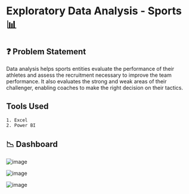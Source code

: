# Exploratory Data Analysis - Sports 📊

## ❓ Problem Statement

Data analysis helps sports entities evaluate the performance of their athletes and assess the recruitment necessary to improve the team performance. It also evaluates the strong and weak areas of their challenger, enabling coaches to make the right decision on their tactics.

## Tools Used 
    1. Excel
    2. Power BI

<h2>📉 Dashboard</h2>

![image](https://github.com/Pramit2021/Exploratory-Data-Analysis-Sports/assets/93142399/44133b2e-af14-4bbb-a122-167b6f802aaf)

![image](https://github.com/Pramit2021/Exploratory-Data-Analysis-Sports/assets/93142399/e2e13055-c77b-420d-a835-e00896b54c1e)

![image](https://github.com/Pramit2021/Exploratory-Data-Analysis-Sports/assets/93142399/1ce93937-fbfe-41d1-b667-c36507b1ce58)

